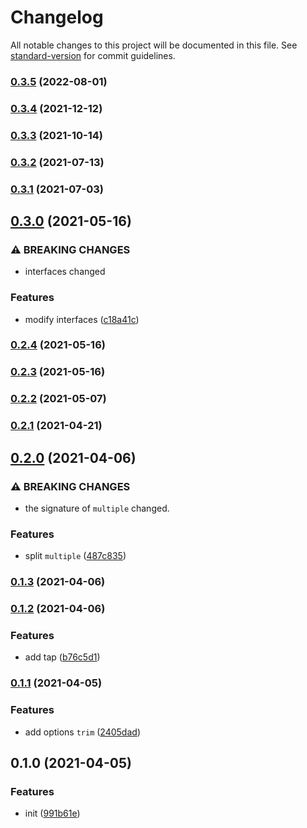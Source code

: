 # Changelog

All notable changes to this project will be documented in this file. See [standard-version](https://github.com/conventional-changelog/standard-version) for commit guidelines.

### [0.3.5](https://github.com/BlackGlory/match/compare/v0.3.4...v0.3.5) (2022-08-01)

### [0.3.4](https://github.com/BlackGlory/match/compare/v0.3.3...v0.3.4) (2021-12-12)

### [0.3.3](https://github.com/BlackGlory/match/compare/v0.3.2...v0.3.3) (2021-10-14)

### [0.3.2](https://github.com/BlackGlory/match/compare/v0.3.1...v0.3.2) (2021-07-13)

### [0.3.1](https://github.com/BlackGlory/match/compare/v0.3.0...v0.3.1) (2021-07-03)

## [0.3.0](https://github.com/BlackGlory/match/compare/v0.2.4...v0.3.0) (2021-05-16)


### ⚠ BREAKING CHANGES

* interfaces changed

### Features

* modify interfaces ([c18a41c](https://github.com/BlackGlory/match/commit/c18a41c4257da07387df550711415a5b8afb7bd4))

### [0.2.4](https://github.com/BlackGlory/match/compare/v0.2.3...v0.2.4) (2021-05-16)

### [0.2.3](https://github.com/BlackGlory/match/compare/v0.2.2...v0.2.3) (2021-05-16)

### [0.2.2](https://github.com/BlackGlory/match/compare/v0.2.1...v0.2.2) (2021-05-07)

### [0.2.1](https://github.com/BlackGlory/match/compare/v0.2.0...v0.2.1) (2021-04-21)

## [0.2.0](https://github.com/BlackGlory/match/compare/v0.1.3...v0.2.0) (2021-04-06)


### ⚠ BREAKING CHANGES

* the signature of `multiple` changed.

### Features

* split `multiple` ([487c835](https://github.com/BlackGlory/match/commit/487c83535cd6fdbec7a53cb9ab05937e180ae729))

### [0.1.3](https://github.com/BlackGlory/match/compare/v0.1.2...v0.1.3) (2021-04-06)

### [0.1.2](https://github.com/BlackGlory/match/compare/v0.1.1...v0.1.2) (2021-04-06)


### Features

* add tap ([b76c5d1](https://github.com/BlackGlory/match/commit/b76c5d1de0df6134ca1fd5a6be26a0fbc792e3a3))

### [0.1.1](https://github.com/BlackGlory/match/compare/v0.1.0...v0.1.1) (2021-04-05)


### Features

* add options `trim` ([2405dad](https://github.com/BlackGlory/match/commit/2405dad31782c498adba7c299fc9b784c038dca6))

## 0.1.0 (2021-04-05)


### Features

* init ([991b61e](https://github.com/BlackGlory/match/commit/991b61e0347bab67dc59ab61bec6be990768640e))
